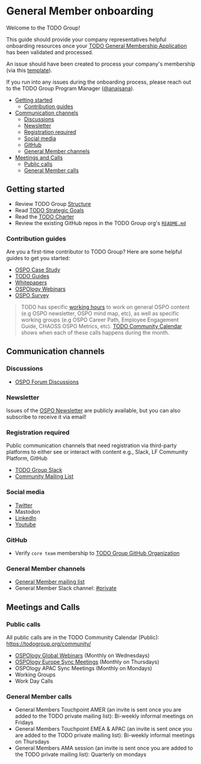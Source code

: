 # General Member onboarding

Welcome to the TODO Group!

This guide should provide your company representatives helpful onboarding
resources once your [TODO General Membership Application](https://todogroup.org/join/)
has been validated and processed.

An issue should have been created to process your company's membership (via this [template](/.github/ISSUE_TEMPLATE/onboarding-general-member.md)).

If you run into any issues during the onboarding process, please reach out to the TODO Group Program Manager ([@anajsana][todo-pm]).

- [Getting started](#getting-started)
  - [Contribution guides](#contribution-guides)
- [Communication channels](#communication-channels)
  - [Discussions](#discussions)
  - [Newsletter](#newsletter)
  - [Registration required](#registration-required)
  - [Social media](#social-media)
  - [GitHub](#github)
  - [General Member channels](#general-member-channels)
- [Meetings and Calls](#meetings-and-calls)
  - [Public calls](#public-calls)
  - [General Member calls](#general-member-calls)

<!--
TODO: Publish this info on the website to de-duplicate content
-->

## Getting started

- Review TODO Group [Structure](https://github.com/todogroup/governance/blob/main/TODO%20Structure/structure-mindmap.md#todo-groups-structure)
- Read [TODO Strategic Goals](https://github.com/todogroup/governance/blob/main/goals.md)
- Read the [TODO Charter](https://github.com/todogroup/governance/blob/main/GM-SC-CHARTER.adoc)
- Review the existing GitHub repos in the TODO Group org's [`README.md`](https://github.com/todogroup)

### Contribution guides

Are you a first-time contributor to TODO Group?
Here are some helpful guides to get you started:

- [OSPO Case Study](https://todogroup.org/guides/casestudies/todo-contribution-guidelines/)
- [TODO Guides](https://todogroup.org/guides/todo-guides-contribution-guidelines/)
- [Whitepapers](https://todogroup.org/guides/whitepaper-guidelines/)
- [OSPOlogy Webinars](https://github.com/todogroup/ospology/tree/main/meetings#what-are-ospology-monthly-meetings)
- [OSPO Survey](https://github.com/todogroup/osposurvey/tree/master/2022#how-to-contribute)

> TODO has specific [working hours](https://github.com/todogroup/working-hours) to work on general OSPO content (e.g OSPO newsletter, OSPO mind map, etc), as well as specific working groups (e.g OSPO Career Path, Employee Engagement Guide, CHAOSS OSPO Metrics, etc). [TODO Community Calendar](https://todogroup.org/community/) shows when each of these calls happens during the month.

## Communication channels

### Discussions

- [OSPO Forum Discussions](https://github.com/todogroup/ospology/discussions)

### Newsletter

Issues of the [OSPO Newsletter](https://ospo-news.ghost.io/) are
publicly available, but you can also subscribe to receive it via email!

### Registration required

Public communication channels that need registration via third-party platforms
to either see or interact with content e.g., Slack, LF Community Platform, GitHub

- [TODO Group Slack](https://join.slack.com/t/thetodogroup/shared_invite/zt-169ok18cz-Pi6tpVHTeW9254d1FpkLew)
- [Community Mailing List](https://docs.google.com/forms/d/e/1FAIpQLSeU0YGM_IJ6gY8E5IIiwXKD_FZi3kAVc4E9_-3dtTDyKMSjdA/viewform)

### Social media

- [Twitter](https://twitter.com/todogroup)
- Mastodon
- [LinkedIn](https://www.linkedin.com/company/todo-group/)
- [Youtube](https://www.youtube.com/@ospology)

### GitHub

- Verify `core team` membership to [TODO Group GitHub Organization](https://github.com/orgs/todogroup/people)

### General Member channels

- [General Member mailing list](https://groups.google.com/g/private-todogroup)
- General Member Slack channel: [#private](https://thetodogroup.slack.com/archives/G5TBGTX29)

## Meetings and Calls

### Public calls

All public calls are in the TODO Community Calendar (Public): https://todogroup.org/community/

- [OSPOlogy Global Webinars](https://community.linuxfoundation.org/todo-group/) (Monthly on Wednesdays)
- [OSPOlogy Europe Sync Meetings](https://community.linuxfoundation.org/todo-group-europe/) (Monthly on Thursdays)
- OSPOlogy APAC Sync Meetings (Monthly on Mondays)
- Working Groups
- Work Day Calls

### General Member calls

- General Members Touchpoint AMER (an invite is sent once you are added to the TODO private mailing list): Bi-weekly informal meetings on Fridays
- General Members Touchpoint EMEA & APAC (an invite is sent once you are added to the TODO private mailing list): Bi-weekly informal meetings on Thursdays
- General Members AMA session (an invite is sent once you are added to the TODO private mailing list): Quarterly on mondays

[todo-pm]: https://github.com/anajsana
